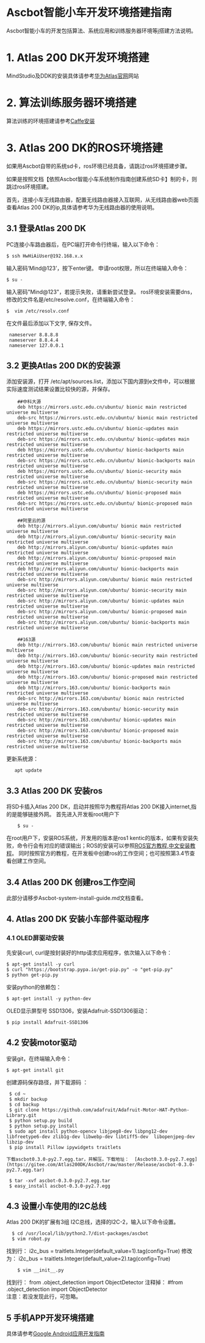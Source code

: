 # Ascbot智能小车开发环境搭建指南	



Ascbot智能小车的开发包括算法、系统应用和训练服务器环境等j搭建方法说明。



# 1. Atlas 200 DK开发环境搭建
MindStudio及DDK的安装具体请参考[华为Atlas官网](https://ascend.huawei.com/doc/Atlas200DK/1.3.0.0/zh/zh-cn_topic_0178961797.html)网站



# 2. 算法训练服务器环境搭建

算法训练的环境搭建请参考[Caffe安装](https://github.com/holzers/caffe-ssd/blob/master/docs/installation.md) 



# 3. Atlas 200 DK的ROS环境搭建

如果用Ascbot自带的系统sd卡，ros环境已经具备，请跳过ros环境搭建步骤。

如果是按照文档【依照Ascbot智能小车系统制作指南创建系统SD卡】制的卡，则跳过ros环境搭建。

首先，连接小车无线路由器，配置无线路由器接入互联网，从无线路由器web页面查看Atlas 200 DK的ip,具体请参考华为无线路由器的使用说明。



## 3.1 登录Atlas 200 DK

PC连接小车路由器后，在PC端打开命令行终端，输入以下命令：

```
$ ssh HwHiAiUser@192.168.x.x
```

输入密码‘Mind@123’，按下enter键。 
申请root权限，所以在终端输入命令：

```
$ su -
```
输入密码"Mind@123"，若提示失败，请重新尝试登录。 
 ros环境安装需要dns，修改的文件名是/etc/resolve.conf，在终端输入命令：

```
$  vim /etc/resolv.conf 
```
在文件最后添加以下文字, 保存文件。
```
 nameserver 8.8.8.8
 nameserver 8.8.4.4
 nameserver 127.0.0.1
```


## 3.2 更换Atlas 200 DK的安装源
添加安装源，打开 /etc/apt/sources.list，添加以下国内源到e文件中，可以根据实际速度测试结果设置比较快的源，并保存。

        ##中科大源
        deb https://mirrors.ustc.edu.cn/ubuntu/ bionic main restricted universe multiverse
        deb-src https://mirrors.ustc.edu.cn/ubuntu/ bionic main restricted universe multiverse
        deb https://mirrors.ustc.edu.cn/ubuntu/ bionic-updates main restricted universe multiverse
        deb-src https://mirrors.ustc.edu.cn/ubuntu/ bionic-updates main restricted universe multiverse
        deb https://mirrors.ustc.edu.cn/ubuntu/ bionic-backports main restricted universe multiverse
        deb-src https://mirrors.ustc.edu.cn/ubuntu/ bionic-backports main restricted universe multiverse
        deb https://mirrors.ustc.edu.cn/ubuntu/ bionic-security main restricted universe multiverse
        deb-src https://mirrors.ustc.edu.cn/ubuntu/ bionic-security main restricted universe multiverse
        deb https://mirrors.ustc.edu.cn/ubuntu/ bionic-proposed main restricted universe multiverse
        deb-src https://mirrors.ustc.edu.cn/ubuntu/ bionic-proposed main restricted universe multiverse
        
        ##阿里云的源
        deb http://mirrors.aliyun.com/ubuntu/ bionic main restricted universe multiverse
        deb http://mirrors.aliyun.com/ubuntu/ bionic-security main restricted universe multiverse
        deb http://mirrors.aliyun.com/ubuntu/ bionic-updates main restricted universe multiverse
        deb http://mirrors.aliyun.com/ubuntu/ bionic-proposed main restricted universe multiverse
        deb http://mirrors.aliyun.com/ubuntu/ bionic-backports main restricted universe multiverse
        deb-src http://mirrors.aliyun.com/ubuntu/ bionic main restricted universe multiverse
        deb-src http://mirrors.aliyun.com/ubuntu/ bionic-security main restricted universe multiverse
        deb-src http://mirrors.aliyun.com/ubuntu/ bionic-updates main restricted universe multiverse
        deb-src http://mirrors.aliyun.com/ubuntu/ bionic-proposed main restricted universe multiverse
        deb-src http://mirrors.aliyun.com/ubuntu/ bionic-backports main restricted universe multiverse
                
        ##163源
        deb http://mirrors.163.com/ubuntu/ bionic main restricted universe multiverse
        deb http://mirrors.163.com/ubuntu/ bionic-security main restricted universe multiverse
        deb http://mirrors.163.com/ubuntu/ bionic-updates main restricted universe multiverse
        deb http://mirrors.163.com/ubuntu/ bionic-proposed main restricted universe multiverse
        deb http://mirrors.163.com/ubuntu/ bionic-backports main restricted universe multiverse
        deb-src http://mirrors.163.com/ubuntu/ bionic main restricted universe multiverse
        deb-src http://mirrors.163.com/ubuntu/ bionic-security main restricted universe multiverse
        deb-src http://mirrors.163.com/ubuntu/ bionic-updates main restricted universe multiverse
        deb-src http://mirrors.163.com/ubuntu/ bionic-proposed main restricted universe multiverse
        deb-src http://mirrors.163.com/ubuntu/ bionic-backports main restricted universe multiverse

更新系统源： 

       apt update

## 3.3 Atlas 200 DK 安装ros
将SD卡插入Atlas 200 DK，启动并按照华为教程将Atlas 200 DK接入internet,指的是能够链接外网。
首先进入开发板root用户下 

        $ su -
 在root用户下，安装ROS系统，开发用的版本是ros1 kentic的版本，如果有安装失败，命令行会有对应的错误输出；ROS的安装可以参照[ROS官方教程](http://wiki.ros.org/kinetic/Installation/Ubuntu),[中文安装教程](https://www.ncnynl.com/archives/201801/2273.html)。
       同时按照官方的教程，在开发板中创建ros的工作空间；也可按照第3.4节查看创建工作空间。
        
## 3.4 Atlas 200 DK  创建ros工作空间
此部分请移步Ascbot-system-install-guide.md文档查看。


## 4. Atlas 200 DK 安装小车部件驱动程序
### 4.1 OLED屏驱动安装
先安装curl, curl是按封装好的http请求应用程序，依次输入以下命令：

```
$ apt-get install -y curl
$ curl "https://bootstrap.pypa.io/get-pip.py" -o "get-pip.py"
$ python get-pip.py
```
安装python的依赖包：

```
$ apt-get install -y python-dev
```

OLED显示屏型号 SSD1306，安装Adafruit-SSD1306驱动：

    $ pip install Adafruit-SSD1306

## 4.2 安装motor驱动

安装git，在终端输入命令：

~~~
$ apt-get install git
~~~
创建源码保存路径，并下载源码 ：

```
 $ cd ~
 $ mkdir backup
 $ cd backup
 $ git clone https://github.com/adafruit/Adafruit-Motor-HAT-Python-Library.git
 $ python setup.py build
 $ python setup.py install
 $ sudo apt install python-opencv libjpeg8-dev libpng12-dev libfreetype6-dev zlib1g-dev libwebp-dev libtiff5-dev  libopenjpeg-dev libzip-dev
 $ pip install Pillow ipywidgets traitlets
  
下载ascbot0.3.0-py2.7.egg.tar，并解压，下载地址：  [Ascbot0.3.0-py2.7.egg](https://gitee.com/Atlas200DK/Ascbot/raw/master/Release/ascbot-0.3.0-py2.7.egg.tar) 

 $ tar -xvf ascbot-0.3.0-py2.7.egg.tar
 $ easy_install ascbot-0.3.0-py2.7.egg                  
```
## 4.3   设置小车使用的I2C总线
Atlas 200 DK的扩展有3组 I2C总线，选择的I2C-2，输入以下命令设置。

      $ cd /usr/local/lib/python2.7/dist-packages/ascbot
      $ vim robot.py

   找到行： i2c_bus = traitlets.Integer(default_value=1).tag(config=True)
   修改为： i2c_bus = traitlets.Integer(default_value=2).tag(config=True)
 ~~~
     $ vim __init__.py
 ~~~
 找到行： from .object_detection import ObjectDetector 
 注释掉： #from .object_detection import ObjectDetector                
 注意：若没发现此行，可忽略。

## 5  手机APP开发环境搭建

具体请参考[Google Android应用开发指南](https://developer.android.google.cn)











